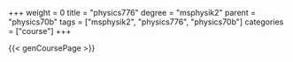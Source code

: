 +++
weight = 0
title = "physics776"
degree = "msphysik2"
parent = "physics70b"
tags = ["msphysik2", "physics776", "physics70b"]
categories = ["course"]
+++

{{< genCoursePage >}}
